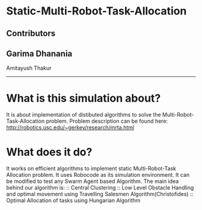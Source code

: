 # Static-Multi-Robot-Task-Allocation
Contributors
--------------------
 
  Garima Dhanania
  --------------------
  Amitayush Thakur
 
--------------------

# What is this simulation about?
It is about implementation of distibuted algorithms to solve the Multi-Robot-Task-Allocation problem.
Problem description can be found here:
  http://robotics.usc.edu/~gerkey/research/mrta.html

# What does it do?
It works on efficient algorithms to implement static Multi-Robot-Task Allocation problem. It uses Robocode
as its simulation environment. It can be modified to test any Swarm Agent based Algorithm.
The main idea behind our algorithm is:
      :: Central Clustering
      :: Low Level Obstacle Handling and optimal movement using Travelling Salesmen Algorithm(Christofides)
      :: Optimal Allocation of tasks using Hungarian Algorithm
